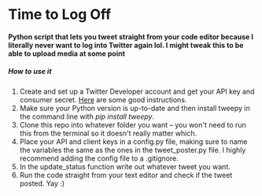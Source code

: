 # Time to Log Off
#### Python script that lets you tweet straight from your code editor because I literally never want to log into Twitter again lol. I might tweak this to be able to upload media at some point

##### How to use it

1) Create and set up a Twitter Developer account and get your API key and consumer secret. [Here](https://developer.twitter.com/en/docs/twitter-api/getting-started/getting-access-to-the-twitter-api) are some good instructions.
2) Make sure your Python version is up-to-date and then install tweepy in the command line with <em>pip install tweepy</em>.
3) Clone this repo into whatever folder you want – you won't need to run this from the terminal so it doesn't really matter which.
4) Place your API and client keys in a config.py file, making sure to name the variables the same as the ones in the tweet_poster.py file. I highly recommend adding the config file to a .gitignore.
5) In the update_status function write out whatever tweet you want. 
6) Run the code straight from your text editor and check if the tweet posted. Yay :)
